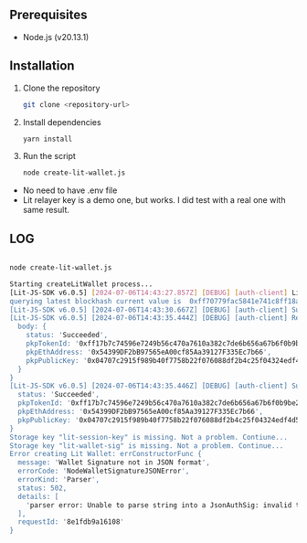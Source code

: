 ## Prerequisites

- Node.js (v20.13.1)

## Installation

1. Clone the repository
    ```bash
    git clone <repository-url>
    ```

2. Install dependencies
    ```bash
    yarn install
    ```

3. Run the script
    ```bash
    node create-lit-wallet.js
    ```

* No need to have .env file
* Lit relayer key is a demo one, but works. I did test with a real one with same result.


## LOG
```bash

node create-lit-wallet.js

Starting createLitWallet process...
[Lit-JS-SDK v6.0.5] [2024-07-06T14:43:27.857Z] [DEBUG] [auth-client] Lit's relay server URL: https://manzano-relayer.getlit.dev
querying latest blockhash current value is  0xff70779fac5841e741c8ff18ab37602b5132aa3e7b5e326619d0af897746b44c
[Lit-JS-SDK v6.0.5] [2024-07-06T14:43:30.667Z] [DEBUG] [auth-client] Successfully initiated minting PKP with relayer
[Lit-JS-SDK v6.0.5] [2024-07-06T14:43:35.444Z] [DEBUG] [auth-client] Response OK {
  body: {
    status: 'Succeeded',
    pkpTokenId: '0xff17b7c74596e7249b56c470a7610a382c7de6b656a67b6f0b9be25e2549a097',
    pkpEthAddress: '0x54399DF2bB97565eA00cf85Aa39127F335Ec7b66',
    pkpPublicKey: '0x04707c2915f989b40f7758b22f076088df2b4c25f04324edf4d527a7a737b714d18582c6254b1ed019e3895c9bafe9641822b0512d1d03cb9561115f354bd03b33'
  }
}
[Lit-JS-SDK v6.0.5] [2024-07-06T14:43:35.446Z] [DEBUG] [auth-client] Successfully authed {
  status: 'Succeeded',
  pkpTokenId: '0xff17b7c74596e7249b56c470a7610a382c7de6b656a67b6f0b9be25e2549a097',
  pkpEthAddress: '0x54399DF2bB97565eA00cf85Aa39127F335Ec7b66',
  pkpPublicKey: '0x04707c2915f989b40f7758b22f076088df2b4c25f04324edf4d527a7a737b714d18582c6254b1ed019e3895c9bafe9641822b0512d1d03cb9561115f354bd03b33'
}
Storage key "lit-session-key" is missing. Not a problem. Contiune...
Storage key "lit-wallet-sig" is missing. Not a problem. Continue...
Error creating Lit Wallet: errConstructorFunc {
  message: 'Wallet Signature not in JSON format',
  errorCode: 'NodeWalletSignatureJSONError',
  errorKind: 'Parser',
  status: 502,
  details: [
    'parser error: Unable to parse string into a JsonAuthSig: invalid type: map, expected a string at line 1 column 7'
  ],
  requestId: '8e1fdb9a16108'
}

```
